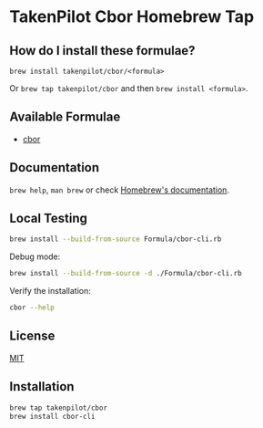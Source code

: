# TakenPilot Cbor Homebrew Tap

## How do I install these formulae?

`brew install takenpilot/cbor/<formula>`

Or `brew tap takenpilot/cbor` and then `brew install <formula>`.

## Available Formulae

- [cbor]()

## Documentation

`brew help`, `man brew` or check [Homebrew's documentation](https://docs.brew.sh).

## Local Testing

```bash
brew install --build-from-source Formula/cbor-cli.rb
```

Debug mode:

```bash
brew install --build-from-source -d ./Formula/cbor-cli.rb
```

Verify the installation:

```bash
cbor --help
```

## License

[MIT]()

## Installation

```bash
brew tap takenpilot/cbor
brew install cbor-cli
```

